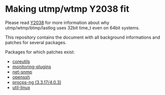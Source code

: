 # Making utmp/wtmp Y2038 fit

Please read [Y2038](Y2038.md) for more information about why utmp/wtmp/btmp/lastlog uses 32bit time_t even on 64bit systems.

This repository contains the document with all background informations and patches for several packages.

Packages for which patches exist:
* [coreutils](patches/coreutils/)
* [monitoring-plugins](patches/monitoring-plugins/)
* [net-snmp](patches/net-snmp/)
* [openssh](patches/openssh/)
* [procps-ng (3.3.17/4.0.3)](patches/procps-ng/)
* [util-linux](patches/util-linux/)
